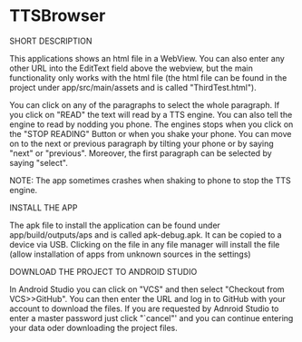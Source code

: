 # TTSBrowser

SHORT DESCRIPTION

This applications shows an html file in a WebView. You can also enter any other URL into the EditText field 
above the webview, but the main functionality only works with the html file (the html file can be found in
the project under app/src/main/assets and is called "ThirdTest.html").

You can click on any of the paragraphs to select the whole paragraph. If you click on "READ" the text will 
read by a TTS engine. You can also tell the engine to read by nodding you phone. The engines stops when you
click on the "STOP READING" Button or when you shake your phone.
You can move on to the next or previous paragraph by tilting your phone or by saying "next" or "previous".
Moreover, the first paragraph can be selected by saying "select".

NOTE: The app sometimes crashes when shaking to phone to stop the TTS engine.

INSTALL THE APP

The apk file to install the application can be found under app/build/outputs/aps and is called apk-debug.apk.
It can be copied to a device via USB. Clicking on the file in any file manager will install the file (allow
installation of apps from unknown sources in the settings)

DOWNLOAD THE PROJECT TO ANDROID STUDIO

In Android Studio you can click on "VCS" and then select "Checkout from VCS>>GitHub". You can then enter 
the URL and log in to GitHub with your account to download the files. If you are requested by Adnroid Studio 
to enter a master password just click "`cancel"' and you can continue entering your data oder downloading the 
project files.

